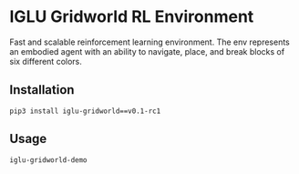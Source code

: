 # IGLU Gridworld RL Environment

Fast and scalable reinforcement learning environment. The env represents an embodied agent with an ability to navigate, place, and break blocks of six different colors.


## Installation 

```
pip3 install iglu-gridworld==v0.1-rc1
```

## Usage

```
iglu-gridworld-demo 
```